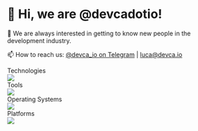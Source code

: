 # 👋 Hi, we are @devcadotio!

👀 We are always interested in getting to know new people in the development industry.

📫 How to reach us: [@devca_io on Telegram](https://t.me/devca_io) | [luca@devca.io](mailto:luca@devca.io)

<p>
  <a>Technologies</a>
  <br>
  <img src="https://skillicons.dev/icons?i=bootstrap,cs,css,bots,discordjs,express,git,go,html,htmx,js,laravel,materialui,mongodb,mysql,nextjs,nginx,nodejs,npm,nuxtjs,php,pnpm,prisma,py,react,redux,remix,sass,sqlite,tailwind,ts,vite,vue,wasm" />
  <br>
  <a>Tools</a>
  <br>
  <img src="https://skillicons.dev/icons?i=atom,figma,git,obsidian,ps,phpstorm,pycharm,sublime,visualstudio,vscode,vscodium,webstorm" />
  <br>
  <a>Operating Systems</a>
  <br>
  <img src="https://skillicons.dev/icons?i=linux,ubuntu,windows" />
  <br>
  <a>Platforms</a>
  <br>
  <img src="https://skillicons.dev/icons?i=cloudflare,discord,github,gitlab,gmail,heroku,linkedin,replit,stackoverflow" />
</p>

<!---
devcadotio/devcadotio is a ✨ special ✨ repository because its `README.md` (this file) appears on your GitHub profile.
You can click the Preview link to take a look at your changes.
--->
